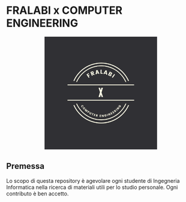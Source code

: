 # FRALABI x COMPUTER ENGINEERING

<p align="center">
<img height="300" weight="300" style="align:center" src="https://github.com/fralabi/images/blob/main/Carbone%20e%20Beige%20Semplice%20e%20Circolare%20Logo%20Evento%20di%20Scacchi.png">
</p>

## Premessa
Lo scopo di questa repository è agevolare ogni studente di Ingegneria Informatica nella ricerca di materiali
utili per lo studio personale. Ogni contributo è ben accetto.
